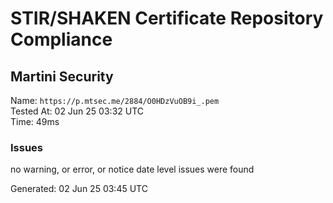 # STIR/SHAKEN Certificate Repository Compliance

## Martini Security

Name: `https://p.mtsec.me/2884/O0HDzVuOB9i_.pem`\
Tested At: 02 Jun 25 03:32 UTC\
Time: 49ms

### Issues

no warning, or error, or notice date level issues were found

Generated: 02 Jun 25 03:45 UTC
